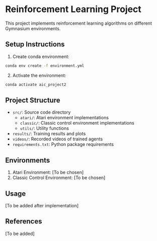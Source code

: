 # Reinforcement Learning Project

This project implements reinforcement learning algorithms on different Gymnasium environments.

## Setup Instructions

1. Create conda environment:
```bash
conda env create -f environment.yml
```

2. Activate the environment:
```bash
conda activate aic_project2
```

## Project Structure

- `src/`: Source code directory
  - `atari/`: Atari environment implementations
  - `classic/`: Classic control environment implementations
  - `utils/`: Utility functions
- `results/`: Training results and plots
- `videos/`: Recorded videos of trained agents
- `requirements.txt`: Python package requirements

## Environments

1. Atari Environment: [To be chosen]
2. Classic Control Environment: [To be chosen]

## Usage

[To be added after implementation]

## References

[To be added] 